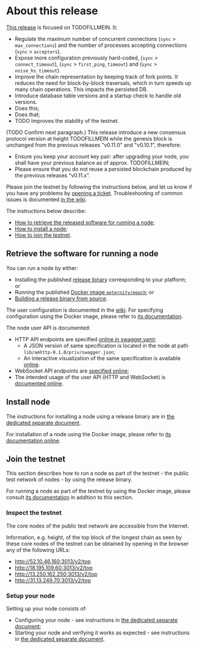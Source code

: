 # About this release

[This release][this-release] is focused on TODOFILLMEIN.
It:
* Regulate the maximum number of concurrent connections (`sync` > `max_connections`) and the number of processes accepting connections (`sync` > `acceptors`).
* Expose more configuration previously hard-coded, (`sync` > `connect_timeout`), (`sync` > `first_ping_timeout`) and (`sync` > `noise_hs_timeout`).
* Improve the chain representation by keeping track of fork points. It reduces the need for block-by-block traversals, which in turn speeds up many chain operations. This impacts the persisted DB.
* Introduce database table versions and a startup check to handle old versions.
* Does this;
* Does that;
* TODO Improves the stability of the testnet.

[this-release]: https://github.com/aeternity/epoch/releases/tag/v0.12.0

(TODO Confirm next paragraph.)
This release introduce a new consensus protocol version at height TODOFILLMEIN while the genesis block is unchanged from the previous releases "v0.11.0" and "v0.10.1", therefore:
* Ensure you keep your account key pair: after upgrading your node, you shall have your previous balance as of approx. TODOFILLMEIN;
* Please ensure that you do not reuse a persisted blockchain produced by the previous releases "v0.11.x".

Please join the testnet by following the instructions below, and let us know if you have any problems by [opening a ticket](https://github.com/aeternity/epoch/issues).
Troubleshooting of common issues is documented [in the wiki](https://github.com/aeternity/epoch/wiki/Troubleshooting).

The instructions below describe:
* [How to retrieve the released software for running a node](#retrieve-the-software-for-running-a-node);
* [How to install a node](#install-node);
* [How to join the testnet](#join-the-testnet).

## Retrieve the software for running a node

You can run a node by either:
* Installing the published [release binary][this-release] corresponding to your platform; or
* Running the published [Docker image `aeternity/epoch`][docker]; or
* [Building a release binary from source][build].

[docker]: https://github.com/aeternity/epoch/blob/v0.12.0/docs/docker.md
[build]: https://github.com/aeternity/epoch/blob/v0.12.0/docs/build.md

The user configuration is documented in the [wiki](https://github.com/aeternity/epoch/wiki/User-provided-configuration).
For specifying configuration using the Docker image, please refer to [its documentation][docker].

The node user API is documented:
* HTTP API endpoints are specified [online in swagger.yaml][swagger-yaml];
  * A JSON version of same specification is located in the node at path `lib/aehttp-0.1.0/priv/swagger.json`;
  * An interactive visualization of the same specification is available [online][swagger-ui].
* WebSocket API endpoints are [specified online][api-doc];
* The intended usage of the user API (HTTP and WebSocket) is [documented online][api-doc].

[swagger-yaml]: https://github.com/aeternity/epoch/blob/v0.12.0/config/swagger.yaml
[swagger-ui]: https://aeternity.github.io/epoch-api-docs/?config=https://raw.githubusercontent.com/aeternity/epoch/v0.12.0/apps/aehttp/priv/swagger.json
[api-doc]: https://github.com/aeternity/protocol/blob/epoch-v0.12.0/epoch/api/README.md

## Install node

The instructions for installing a node using a release binary are in [the dedicated separate document](../../docs/installation.md).

For installation of a node using the Docker image, please refer to [its documentation online][docker].

## Join the testnet

This section describes how to run a node as part of the testnet - the public test network of nodes - by using the release binary.

For running a node as part of the testnet by using the Docker image, please consult [its documentation][docker] in addition to this section.

### Inspect the testnet

The core nodes of the public test network are accessible from the Internet.

Information, e.g. height, of the top block of the longest chain as seen by these core nodes of the testnet can be obtained by opening in the browser any of the following URLs:
* http://52.10.46.160:3013/v2/top
* http://18.195.109.60:3013/v2/top
* http://13.250.162.250:3013/v2/top
* http://31.13.249.70:3013/v2/top

### Setup your node

Setting up your node consists of:
* Configuring your node - see instructions in [the dedicated separate document](../../docs/configuration.md);
* Starting your node and verifying it works as expected - see instructions in [the dedicated separate document](../../docs/operation.md).
